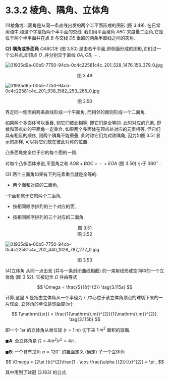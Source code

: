 # 3.3.2 棱角、隅角、立体角

(1)棱角或二面角是从同一条直线出发的两个半平面形成的图形 (图 3.49). 在日常用语中,棱这个字是指两个半平面的交线. 我们用平面棱角 ${ABC}$ 来度量二面角,它是位于两个半平面并在点 $B$ 与交线 ${DE}$ 垂直的两条半直线之间的夹角.

**(2) 隅角或多面角** ${OABCDE}$ (图 3.50) 是由若干平面,即侧面形成的图形,它们过一个公共点,即顶点 $O$ ,并分别交于直线 ${OA},{OB},\cdots$ .

![01935d9a-00b5-7750-94cb-0c4c22581c4c_201_528_1476_156_379_0.jpg](/images/01935d9a-00b5-7750-94cb-0c4c22581c4c_201_528_1476_156_379_0.jpg)

<center>图 3.49</center>

![01935d9a-00b5-7750-94cb-0c4c22581c4c_201_938_1582_253_265_0.jpg](/images/01935d9a-00b5-7750-94cb-0c4c22581c4c_201_938_1582_253_265_0.jpg)

<center>图 3.50</center>

界定同一侧面的两条直线形成一个平面角, 而相邻的面则形成一个二面角.

如果两个多面体可以重叠, 则它们彼此相等, 即它们是全等的. 此时对应的元素, 即棱和顶点处的平面角一定重合. 如果两个多面体在顶点处对应的元素相等, 但它们具有相反的顺序, 则两个隅角不能重叠, 此时称它们为对称隅角, 因为如图 3.51 显示的那样, 可以将它们放在彼此对称的位置.

凸多面角完全位于它的每个面的一侧.

对每个凸多面体来说,平面角之和 ${AOB} + {BOC} + \cdots  + {EOA}$ (图 3.50) 小于 ${360}^{ \circ  }$ .

(3) 两个三面角如果有下列元素重合就是全等的:

- 两个面和对应的二面角,

-个面和属于它的两个二面角,

- 按相同顺序排列的三个对应的面,

- 按相同顺序排列的三个对应的二面角.

<center>图 3.51</center>

<center>图 3.52</center>

![01935d9a-00b5-7750-94cb-0c4c22581c4c_202_440_1028_787_272_0.jpg](/images/01935d9a-00b5-7750-94cb-0c4c22581c4c_202_440_1028_787_272_0.jpg)

<center>图 3.53</center>

(4)立体角 从同一点出发 (并与一条封闭曲线相截) 的一束射线形成空间中的一个立体角 (图 3.52). 它被记作 $\Omega$ 并由等式

$$
\Omega  = \frac{S}{{r}^{2}} \tag{3.115a}
$$

计算,这里 $S$ 是指由立体角从一个半径为 $r$ ,中心位于该立体角顶点的球切下来的一片球面. 立体角的单位是球面度(sr):

$$
1\mathrm{{sr}} = \frac{1{\mathrm{\;m}}^{2}}{1{\mathrm{\;m}}^{2}}, \tag{3.115b}
$$

即一个 $1\mathrm{{sr}}$ 的立体角从单位球 $\left( {r = 1\mathrm{\;m}}\right)$ 切下来 $1{\mathrm{\;m}}^{2}$ 面积的球面.

$\blacksquare \mathbf{A}$: 全立体角是 $\Omega  = {4\pi }{r}^{2}/{r}^{2} = {4\pi }$ .

$\blacksquare \mathbf{B}$: 一个具有顶角 $\alpha  = {120}^{ \circ  }$ 的锥面定义 (确定) 了一个立体角

$$
\Omega  = {2\pi }{r}^{2}\frac{1 - \cos \frac{\alpha }{2}}{{r}^{2}} = \pi ,
$$

其中用到了球冠 (3.163) 的公式.

